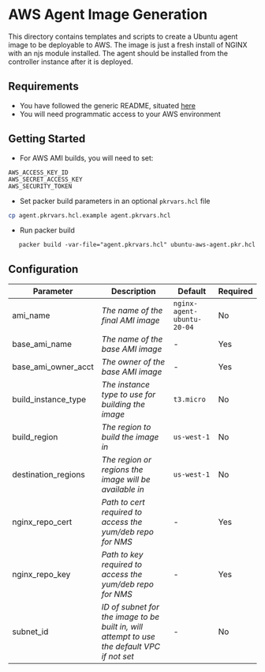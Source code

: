 # AWS Agent Image Generation

This directory contains templates and scripts to create a Ubuntu agent image to be deployable to AWS.
The image is just a fresh install of NGINX with an njs module installed. The agent should be installed from the controller instance after it is deployed.

## Requirements

- You have followed the generic README, situated [here](../../README.md)
- You will need programmatic access to your AWS environment

## Getting Started

- For AWS AMI builds, you will need to set:

```
AWS_ACCESS_KEY_ID
AWS_SECRET_ACCESS_KEY
AWS_SECURITY_TOKEN
```

- Set packer build parameters in an optional `pkrvars.hcl` file

```bash
cp agent.pkrvars.hcl.example agent.pkrvars.hcl
```

- Run packer build

```shell
   packer build -var-file="agent.pkrvars.hcl" ubuntu-aws-agent.pkr.hcl
```

## Configuration

| Parameter           | Description                                                                                 | Default                    | Required |
| ------------------- | ------------------------------------------------------------------------------------------- | -------------------------- | -------- |
| ami_name            | _The name of the final AMI image_                                                           | `nginx-agent-ubuntu-20-04` | No       |
| base_ami_name       | _The name of the base AMI image_                                                            | -                          | Yes      |
| base_ami_owner_acct | _The owner of the base AMI image_                                                           | -                          | Yes      |
| build_instance_type | _The instance type to use for building the image_                                           | `t3.micro`                 | No       |
| build_region        | _The region to build the image in_                                                          | `us-west-1`                | No       |
| destination_regions | _The region or regions the image will be available in_                                      | `us-west-1`                | No       |
| nginx_repo_cert     | _Path to cert required to access the yum/deb repo for NMS_                                  | -                          | Yes      |
| nginx_repo_key      | _Path to key required to access the yum/deb repo for NMS_                                   | -                          | Yes      |
| subnet_id           | _ID of subnet for the image to be built in, will attempt to use the default VPC if not set_ | -                          | No       |
